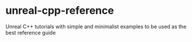 # unreal-cpp-reference
Unreal C++ tutorials with simple and minimalist examples to be used as the best reference guide
